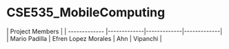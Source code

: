 # CSE535_MobileComputing
| Project Members        |
| ------------- |-------------|-------------|-------------|
| Mario Padilla      | Efren Lopez Morales   | Ahn   | Vipanchi   |

